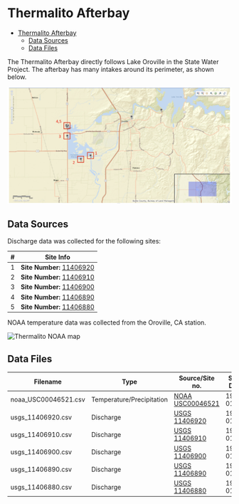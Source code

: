 # Thermalito Afterbay

- [Thermalito Afterbay](#thermalito-afterbay)
    - [Data Sources](#data-sources)
    - [Data Files](#data-files)

The Thermalito Afterbay directly follows Lake Oroville in the State Water Project. The afterbay has many intakes around its perimeter, as shown below.

![Thermalio Afterbay Map](images/thermalito_usgs_map.png)

## Data Sources

Discharge data was collected for the following sites:

| #   | Site Info                                                                                                |
| --- | -------------------------------------------------------------------------------------------------------- |
| 1   | **Site Number:** [11406920](https://waterdata.usgs.gov/nwis/inventory?agency_code=USGS&site_no=11406920) |
| 2   | **Site Number:** [11406910](https://waterdata.usgs.gov/nwis/inventory?agency_code=USGS&site_no=11406910) |
| 3   | **Site Number:** [11406900](https://waterdata.usgs.gov/nwis/inventory?agency_code=USGS&site_no=11406900) |
| 4   | **Site Number:** [11406890](https://waterdata.usgs.gov/nwis/inventory?agency_code=USGS&site_no=11406890) |
| 5   | **Site Number:** [11406880](https://waterdata.usgs.gov/nwis/inventory?agency_code=USGS&site_no=11406880) |

NOAA temperature data was collected from the Oroville, CA station.

![Thermalito NOAA map](images/thermalito_noaa_map.png)

## Data Files

| Filename             | Type                      | Source/Site no.                                                                              | Start Date | End Date   |
| -------------------- | ------------------------- | -------------------------------------------------------------------------------------------- | ---------- | ---------- |
| noaa_USC00046521.csv | Temperature/Precipitation | [NOAA USC00046521](https://www.ncdc.noaa.gov/cdo-web/search)                                 | 1991-01-01 | 2017-09-30 |
| usgs_11406920.csv    | Discharge                 | [USGS 11406920](https://waterdata.usgs.gov/nwis/inventory?agency_code=USGS&site_no=11406920) | 1991-01-01 | 2017-09-30 |
| usgs_11406910.csv    | Discharge                 | [USGS 11406910](https://waterdata.usgs.gov/nwis/inventory?agency_code=USGS&site_no=11406910) | 1991-01-01 | 2017-09-30 |
| usgs_11406900.csv    | Discharge                 | [USGS 11406900](https://waterdata.usgs.gov/nwis/inventory?agency_code=USGS&site_no=11406900) | 1991-01-01 | 2017-09-30 |
| usgs_11406890.csv    | Discharge                 | [USGS 11406890](https://waterdata.usgs.gov/nwis/inventory?agency_code=USGS&site_no=11406890) | 1991-01-01 | 2017-09-30 |
| usgs_11406880.csv    | Discharge                 | [USGS 11406880](https://waterdata.usgs.gov/nwis/inventory?agency_code=USGS&site_no=11406880) | 1991-01-01 | 2017-09-30 |